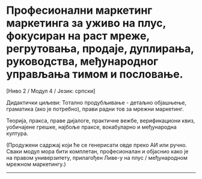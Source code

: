 # Професионални маркетинг маркетинга за уживо на плус, фокусиран на раст мреже, регрутовања, продаје, дуплирања, руководства, међународног управљања тимом и пословање.


[Ниво 2 / Модул 4 / Језик: српски]

Дидактички циљеви: Тотално продубљивање - детаљно објашњење, граматика (ако је потребно), прави радни тов за мрежни маркетинг.

Теорија, пракса, праве дијалоге, практичне вежбе, верификациони квиз, уобичајене грешке, најбоље праксе, вокабуларно и међународна култура.


(Продужени садржај који ће се генерисати овде преко АИ или ручно. Сваки модул мора бити комплетан, професионалан и објаснио како је на правом универзитету, прилагођен Ливе-у на плус / међународном мрежном маркетингу.)

----